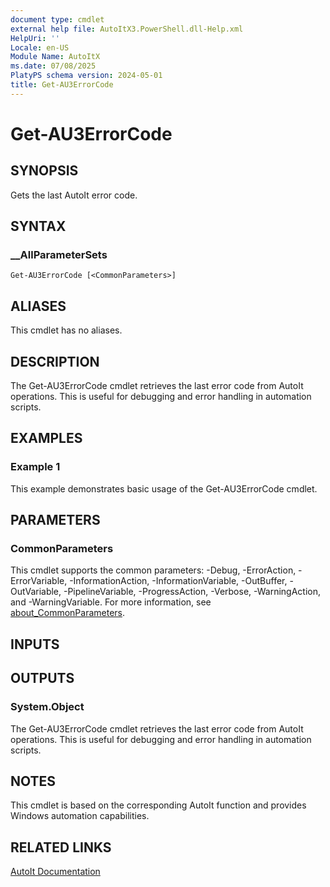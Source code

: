 ```yaml
---
document type: cmdlet
external help file: AutoItX3.PowerShell.dll-Help.xml
HelpUri: ''
Locale: en-US
Module Name: AutoItX
ms.date: 07/08/2025
PlatyPS schema version: 2024-05-01
title: Get-AU3ErrorCode
---
```


# Get-AU3ErrorCode

## SYNOPSIS

Gets the last AutoIt error code.

## SYNTAX

### __AllParameterSets

```
Get-AU3ErrorCode [<CommonParameters>]
```

## ALIASES

This cmdlet has no aliases.

## DESCRIPTION

The Get-AU3ErrorCode cmdlet retrieves the last error code from AutoIt operations. This is useful for debugging and error handling in automation scripts.

## EXAMPLES

### Example 1

This example demonstrates basic usage of the Get-AU3ErrorCode cmdlet.

## PARAMETERS

### CommonParameters

This cmdlet supports the common parameters: -Debug, -ErrorAction, -ErrorVariable,
-InformationAction, -InformationVariable, -OutBuffer, -OutVariable, -PipelineVariable,
-ProgressAction, -Verbose, -WarningAction, and -WarningVariable. For more information, see
[about_CommonParameters](https://go.microsoft.com/fwlink/?LinkID=113216).

## INPUTS

## OUTPUTS

### System.Object

The Get-AU3ErrorCode cmdlet retrieves the last error code from AutoIt operations. This is useful for debugging and error handling in automation scripts.

## NOTES

This cmdlet is based on the corresponding AutoIt function and provides Windows automation capabilities.

## RELATED LINKS

[AutoIt Documentation](https://www.autoitscript.com/autoit3/docs/)









